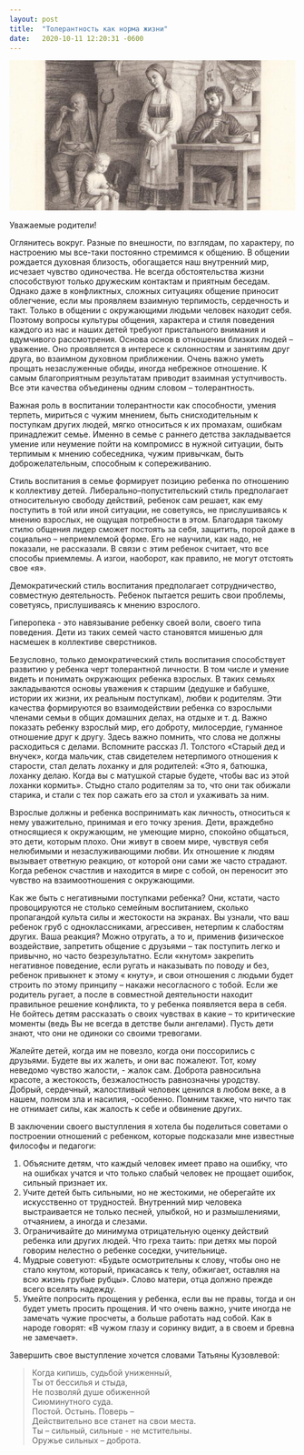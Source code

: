 ```yaml
---
layout: post
title:  "Толерантность как норма жизни"
date:   2020-10-11 12:20:31 -0600
---
```


![Tolerance](/assets/images/tolerance.jpeg)

Уважаемые родители!

Оглянитесь вокруг. Разные по внешности, по взглядам, по характеру, по настроению мы все-таки постоянно стремимся к общению. В общении рождается духовная близость, обогащается наш внутренний мир, исчезает чувство одиночества. Не всегда обстоятельства жизни способствуют только дружеским контактам и приятным беседам. Однако даже в конфликтных, сложных ситуациях общение приносит облегчение, если мы проявляем взаимную терпимость, сердечность и такт. Только в общении с окружающими людьми человек находит себя. Поэтому вопросы культуры общения, характера и стиля поведения каждого из нас и наших детей требуют пристального внимания и вдумчивого рассмотрения. Основа основ в отношении близких людей – уважение. Оно проявляется в интересе к склонностям и занятиям друг друга, во взаимном духовном приближении. Очень важно уметь прощать незаслуженные обиды, иногда небрежное отношение. К самым благоприятным результатам приводит взаимная уступчивость. Все эти качества объединены одним словом – толерантность.

Важная роль в воспитании толерантности как способности, умения терпеть, мириться с чужим мнением, быть снисходительным к поступкам других людей, мягко относиться к их промахам, ошибкам принадлежит семье. Именно в семье с раннего детства закладывается умение или неумение пойти на компромисс в нужной ситуации, быть терпимым к мнению собеседника, чужим привычкам, быть доброжелательным, способным к сопереживанию.

Стиль воспитания в семье формирует позицию ребенка по отношению к коллективу детей. Либерально–попустительский стиль предполагает относительную свободу действий, ребенок сам решает, как ему поступить в той или иной ситуации, не советуясь, не прислушиваясь к мнению взрослых, не ощущая потребности в этом. Благодаря такому стилю общения лидер сможет постоять за себя, защитить, порой даже в социально – неприемлемой форме. Его не научили, как надо, не показали, не рассказали. В связи с этим ребенок считает, что все способы приемлемы. А изгои, наоборот, как правило, не могут отстоять свое «я».

Демократический стиль воспитания предполагает сотрудничество, совместную деятельность. Ребенок пытается решить свои проблемы, советуясь, прислушиваясь к мнению взрослого.
	
Гиперопека - это навязывание ребенку своей воли, своего типа поведения. Дети из таких семей часто становятся мишенью для насмешек в коллективе сверстников.  

Безусловно, только демократический стиль воспитания способствует развитию у ребенка черт толерантной личности. В том числе и умение видеть и понимать окружающих ребенка взрослых. В таких семьях закладываются основы уважения к старшим (дедушке и бабушке, истории их жизни, их реальным поступкам), любви к родителям. Эти качества формируются во взаимодействии ребенка со взрослыми членами семьи в общих домашних делах, на отдыхе и т. д. Важно показать ребенку взрослый мир, его доброту, милосердие, гуманное отношение друг к другу. Здесь важно помнить, что слова не должны расходиться с делами. Вспомните рассказ Л. Толстого «Старый дед и внучек», когда мальчик, став свидетелем нетерпимого отношения к старости, стал делать лоханку и для родителей: «Это я, батюшка, лоханку делаю. Когда вы с матушкой старые будете, чтобы вас из этой лоханки кормить». Стыдно стало родителям за то, что они так обижали старика, и стали с тех пор сажать его за стол и ухаживать за ним.

Взрослые должны и ребенка воспринимать как личность, относиться к нему уважительно, принимая и его точку зрения. Дети, враждебно относящиеся к окружающим, не умеющие мирно, спокойно общаться, это дети, которым плохо. Они живут в своем мире, чувствуя себя нелюбимыми и незаслуживающими любви. Их отношение к людям вызывает ответную реакцию, от которой они сами же часто страдают. Когда ребенок счастлив и находится в мире с собой, он переносит это чувство на взаимоотношения с окружающими.

Как же быть с негативными поступками ребенка? Они, кстати, часто провоцируются не столько семейным воспитанием, сколько пропагандой культа силы и жестокости на экранах. Вы узнали, что ваш ребенок груб с одноклассниками, агрессивен, нетерпим к слабостям других. Ваша реакция? Можно отругать, а то и, применив физическое воздействие, запретить общение с друзьями – так поступить легко и привычно, но часто безрезультатно. Если «кнутом» закрепить негативное поведение, если ругать и наказывать по поводу и без, ребенок привыкнет к этому « кнуту», и свои отношения с людьми будет строить по этому принципу – накажи несогласного с тобой. Если же родитель ругает, а после в совместной деятельности находит правильное решение конфликта, то у ребенка появляется вера в себя. Не бойтесь детям рассказать о своих чувствах в какие – то критические моменты (ведь Вы не всегда в детстве были ангелами). Пусть дети знают, что они не одиноки со своими тревогами.

Жалейте детей, когда им не повезло, когда они поссорились с друзьями. Будете вы их жалеть, и они вас пожалеют. Тот, кому неведомо чувство жалости, - жалок сам. Доброта равносильна красоте, а жестокость, безжалостность равнозначны уродству. Добрый, сердечный, жалостливый человек ценился в любом веке, а в нашем, полном зла и насилия, -особенно. Помним также, что ничто так не отнимает силы, как жалость к себе и обвинение других.
	
В заключении своего выступления я хотела бы поделиться советами о построении отношений с ребенком, которые подсказали мне известные философы и педагоги:
1. Объясните детям, что каждый человек имеет право на ошибку, что на ошибках учатся и что только слабый человек не прощает ошибок, сильный признает их.
2. Учите детей быть сильными, но не жестокими, не оберегайте их искусственно от трудностей. Внутренний мир человека выстраивается не только песней, улыбкой, но и размышлениями, отчаянием, а иногда и слезами.
3. Ограничивайте до минимума отрицательную оценку действий ребенка или других людей. Что греха таить: при детях мы порой говорим нелестно о ребенке соседки, учительнице. 
4. Мудрые советуют: «Будьте осмотрительны к слову, чтобы оно не стало кнутом, который, прикасаясь к телу, обжигает, оставляя на всю жизнь грубые рубцы». Слово матери, отца должно прежде всего вселять надежду.
5. Умейте попросить прощения у ребенка, если вы не правы, тогда и он будет уметь просить прощения. И что очень важно, учите иногда не замечать чужие просчеты, а больше работать над собой. Как в народе говорят: «В чужом глазу и соринку видит, а в своем и бревна не замечает».


Завершить свое выступление хочется словами Татьяны Кузовлевой:
>Когда кипишь, судьбой униженный,<br>
Ты от бессилья и стыда,<br>
Не позволяй душе обиженной<br>
Сиюминутного суда.<br>
Постой. Остынь. Поверь –<br>
Действительно все станет на свои места.<br>
Ты – сильный, сильные -  не мстительны.<br>
Оружье сильных – доброта.<br>

